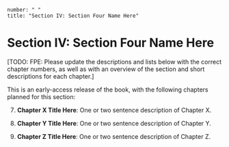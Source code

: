 ```metadata
number: " "
title: "Section IV: Section Four Name Here"
```

# Section IV: Section Four Name Here

[TODO: FPE: Please update the descriptions and lists below with the correct chapter numbers, as well as with an overview of the section and short descriptions for each chapter.]

This is an early-access release of the book, with the following chapters planned for this section:

7. **Chapter X Title Here**: One or two sentence description of Chapter X.

8. **Chapter Y Title Here**: One or two sentence description of Chapter Y.

9. **Chapter Z Title Here**: One or two sentence description of Chapter Z.
